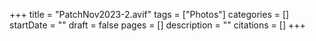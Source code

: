 +++
title = "PatchNov2023-2.avif"
tags = ["Photos"]
categories = []
startDate = ""
draft = false
pages = []
description = ""
citations = []
+++
